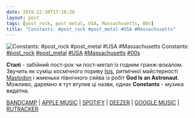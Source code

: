 ```yaml
---
date: 2019-12-30T17:10:20
layout: post
tags: [post_rock, post_metal, USA, Massachusetts, 00s]
title: "Constants: #post_rock #post_metal #USA #Massachusetts"
---
```

![Constants: #post_rock #post_metal #USA #Massachusetts](https://res.cloudinary.com/vast-space-unexplored/image/upload/q_auto,dpr_auto,w_auto/photos/photo_836_30-12-2019_17-10-20.jpg)
Constants: [#post_rock](/tags/#post_rock) [#post_metal](/tags/#post_metal) [#USA](/tags/#USA) [#Massachusetts](/tags/#Massachusetts) [#00s](/tags/#00s)

**Сталі** - забійний пост-рок чи пост-метал із годним гранж-вокалом. Звучить як суміш космічного пориву [Isis](/2019-12-17-isis--post-metal-usa-california-00s-), ритмічної майстерності [Mastodon](/2019-12-15-mastodon--artcore-progressive-metal-usa-georgia) і жменьки північного сяйва із робіт **God Is an Astronaut**. Можливо, даремно я тут втулив ці назви, однак **Constants** - музика видатна.

[BANDCAMP](https://constantstheband.bandcamp.com/album/the-murder-of-tom-fitzgerril) \| [APPLE MUSIC](https://music.apple.com/us/album/the-murder-of-tom-fitzgerril/1424246774) \| [SPOTIFY](https://open.spotify.com/album/6nRYcuuejYsnb4ttp73kxV) \| [DEEZER](https://www.deezer.com/album/70417122?utm_source=deezer&amp;utm_content=album-70417122&amp;utm_term=1601611822_1577718426&amp;utm_medium=web) \| [GOOGLE MUSIC](https://play.google.com/music/m/Bdlhznxuqu7cwa4mruzy746ueru?t=The_Murder_of_Tom_Fitzgerril_-_Constants) \| [RUTRACKER](https://rutracker.org/forum/viewtopic.php?t=5118866)